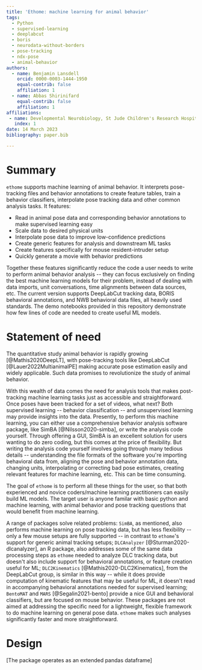 ```yaml
---
title: 'Ethome: machine learning for animal behavior'
tags:
  - Python
  - supervised-learning
  - deeplabcut
  - boris
  - neurodata-without-borders
  - pose-tracking
  - ndx-pose
  - animal-behavior
authors:
  - name: Benjamin Lansdell
    orcid: 0000-0003-1444-1950
    equal-contrib: false
    affiliation: 1
  - name: Abbas Shirinifard
    equal-contrib: false 
    affiliation: 1
affiliations:
 - name: Developmental Neurobiology, St Jude Children's Research Hospital, Memphis, TN, USA
   index: 1
date: 14 March 2023
bibliography: paper.bib

---
```


# Summary

`ethome` supports machine learning of animal behavior. It interprets pose-tracking files and behavior annotations to create feature tables, train a behavior classifiers, interpolate pose tracking data and other common analysis tasks.
It features:

* Read in animal pose data and corresponding behavior annotations to make supervised learning easy
* Scale data to desired physical units
* Interpolate pose data to improve low-confidence predictions
* Create generic features for analysis and downstream ML tasks
* Create features specifically for mouse resident-intruder setup
* Quickly generate a movie with behavior predictions

Together these features significantly reduce the code a user needs to write to perform animal behavior analysis -- they can focus exclusively on finding the best machine learning models for their problem, instead of dealing with data imports, unit conversations, time alignments between data sources, etc. The current version supports DeepLabCut tracking data, BORIS behavioral annotations, and NWB behavioral data files, all heavily used standards. The demo notebooks provided in this repository demonstrate how few lines of code are needed to create useful ML models. 

# Statement of need

The quantitative study animal behavior is rapidly growing [@Mathis2020DeepLT], with pose-tracking tools like DeepLabCut [@Lauer2022MultianimalPE] making accurate pose estimation easily and widely applicable. Such data promises to revolutionize the study of animal behavior. 

With this wealth of data comes the need for analysis tools that makes post-tracking machine learning tasks just as accessible and straightforward. Once poses have been tracked for a set of videos, what next? Both supervised learning -- behavior classification -- and unsupervised learning may provide insights into the data. Presently, to perform this machine learning, you can either use a comprehensive behavior analysis software package, like SimBA [@Nilsson2020-simba], or write the analysis code yourself. Through offering a GUI, SimBA is an excellent solution for users wanting to do zero coding, but this comes at the price of flexibility. But writing the analysis code yourself involves going through many tedious details -- understanding the file formats of the software you're importing behavioral data from, aligning the pose and behavior annotation data, changing units, interpolating or correcting bad pose estimates, creating relevant features for machine learning, etc. This can be time consuming.

The goal of `ethome` is to perform all these things for the user, so that both experienced and novice coders/machine learning practitioners can easily build ML models. The target user is anyone familar with basic python and machine learning, with animal behavior and pose tracking questions that would benefit from machine learning.

A range of packages solve related problems: `SimBA`, as mentioned, also performs machine learning on pose tracking data, but has less flexibility -- only a few mouse setups are fully supported -- in contrast to `ethome`'s support for generic animal tracking setups; `DLCAnalyzer` [@Sturman2020-dlcanalyzer], an R package, also addresses some of the same data processing steps as `ethome` needed to analyze DLC tracking data, but doesn't also include support for behavioral annotations, or feature creation useful for ML; `DLC2Kinematics` [@Mathis2020-DLC2Kinematics], from the DeepLabCut group, is similar in this way -- while it does provide computation of kinematic features that may be useful for ML, it doesn't read in accompanying behavioral annotations needed for supervised learning; `BentoMAT` and `MARS` [@Segalin2021-bento] provide a nice GUI and behavioral classifiers, but are focused on mouse behavior. These packages are not aimed at addressing the specific need for a lightweight, flexible framework to do machine learning on general pose data. `ethome` makes such analyses significantly faster and more straightforward. 

# Design 

[The package operates as an extended pandas dataframe]
